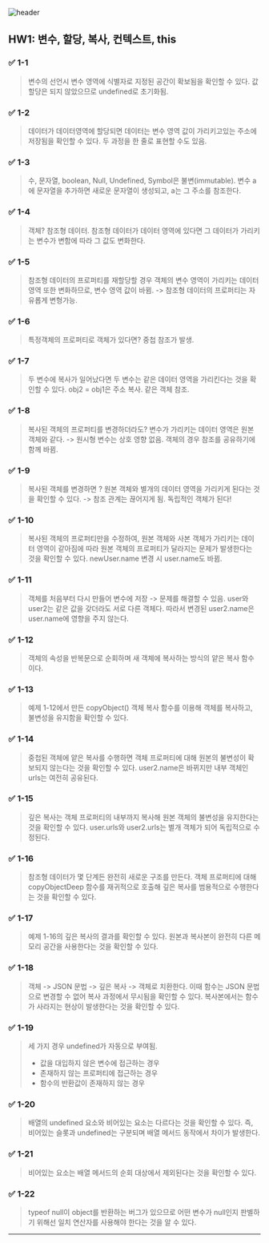 ![header](https://capsule-render.vercel.app/api?type=rect&color=gradient&customColorList=19&height=200&section=header&text=%EC%8B%A4%EC%8A%B5%EC%98%88%EC%A0%9C&fontSize=70&fontColor=ffffff)


## HW1: 변수, 할당, 복사, 컨텍스트, this

### ✅ 1-1
> 변수의 선언시 변수 영역에 식별자로 지정된 공간이 확보됨을 확인할 수 있다. 값 할당은 되지 않았으므로 undefined로 초기화됨.

### ✅ 1-2
> 데이터가 데이터영역에 할당되면 데이터는 변수 영역 값이 가리키고있는 주소에 저장됨을 확인할 수 있다. 두 과정을 한 줄로 표현할 수도 있음.

### ✅ 1-3
> 수, 문자열, boolean, Null, Undefined, Symbol은 불변(immutable). 변수 a에 문자열을 추가하면 새로운 문자열이 생성되고, a는 그 주소를 참조한다.

### ✅ 1-4
> 객체? 참조형 데이터. 참조형 데이터가 데이터 영역에 있다면 그 데이터가 가리키는 변수가 변함에 따라 그 값도 변화한다.

### ✅ 1-5
> 참조형 데이터의 프로퍼티를 재할당할 경우 객체의 변수 영역이 가리키는 데이터 영역 또한 변화하므로, 변수 영역 값이 바뀜. -> 참조형 데이터의 프로퍼티는 자유롭게 변형가능.

### ✅ 1-6
> 특정객체의 프로퍼티로 객체가 있다면? 중첩 참조가 발생. 

### ✅ 1-7
> 두 변수에 복사가 일어났다면 두 변수는 같은 데이터 영역을 가리킨다는 것을 확인할 수 있다. obj2 = obj1은 주소 복사. 같은 객체 참조.

### ✅ 1-8
> 복사된 객체의 프로퍼티를 변경하더라도? 변수가 가리키는 데이터 영역은 원본 객체와 같다. -> 원시형 변수는 상호 영향 없음. 객체의 경우 참조를 공유하기에 함께 바뀜.

### ✅ 1-9
> 복사된 객체를 변경하면 ? 원본 객체와 별개의 데이터 영역을 가리키게 된다는 것을 확인할 수 있다. -> 참조 관계는 끊어지게 됨. 독립적인 객체가 된다!

### ✅ 1-10
> 복사된 객체의 프로퍼티만을 수정하여, 원본 객체와 사본 객체가 가리키는 데이터 영역이 같아짐에 따라 원본 객체의 프로퍼티가 달라지는 문제가 발생한다는 것을 확인할 수 있다. newUser.name 변경 시 user.name도 바뀜.

### ✅ 1-11
> 객체를 처음부터 다시 만들어 변수에 저장 -> 문제를 해결할 수 있음. user와 user2는 같은 값을 갖더라도 서로 다른 객체다. 따라서 변경된 user2.name은 user.name에 영향을 주지 않는다.

### ✅ 1-12
> 객체의 속성을 반복문으로 순회하며 새 객체에 복사하는 방식의 얕은 복사 함수이다.

### ✅ 1-13
> 예제 1-12에서 만든 copyObject() 객체 복사 함수를 이용해 객체를 복사하고, 불변성을 유지함을 확인할 수 있다.

### ✅ 1-14
> 중첩된 객체에 얕은 복사를 수행하면 객체 프로퍼티에 대해 원본의 불변성이 확보되지 않는다는 것을 확인할 수 있다. user2.name은 바뀌지만 내부 객체인 urls는 여전히 공유된다.

### ✅ 1-15
> 깊은 복사는 객체 프로퍼티의 내부까지 복사해 원본 객체의 불변성을 유지한다는 것을 확인할 수 있다. user.urls와 user2.urls는 별개 객체가 되어 독립적으로 수정된다.

### ✅ 1-16
> 참조형 데이터가 몇 단계든 완전히 새로운 구조를 만든다. 객체 프로퍼티에 대해 copyObjectDeep 함수를 재귀적으로 호출해 깊은 복사를 범용적으로 수행한다는 것을 확인할 수 있다.

### ✅ 1-17
> 예제 1-16의 깊은 복사의 결과를 확인할 수 있다. 원본과 복사본이 완전히 다른 메모리 공간을 사용한다는 것을 확인할 수 있다.

### ✅ 1-18
> 객체 -> JSON 문법 -> 깊은 복사 -> 객체로 치환한다. 이때 함수는 JSON 문법으로 변경할 수 없어 복사 과정에서 무시됨을 확인할 수 있다. 복사본에서는 함수가 사라지는 현상이 발생한다는 것을 확인할 수 있다.

### ✅ 1-19
> 세 가지 경우 undefined가 자동으로 부여됨.
> - 값을 대입하지 않은 변수에 접근하는 경우
> - 존재하지 않는 프로퍼티에 접근하는 경우
> - 함수의 반환값이 존재하지 않는 경우

### ✅ 1-20
> 배열의 undefined 요소와 비어있는 요소는 다르다는 것을 확인할 수 있다. 즉, 비어있는 슬롯과 undefined는 구분되며 배열 메서드 동작에서 차이가 발생한다.

### ✅ 1-21
> 비어있는 요소는 배열 메서드의 순회 대상에서 제외된다는 것을 확인할 수 있다.

### ✅ 1-22
> typeof null이 object를 반환하는 버그가 있으므로 어떤 변수가 null인지 판별하기 위해선 일치 연산자를 사용해야 한다는 것을 알 수 있다.

---

